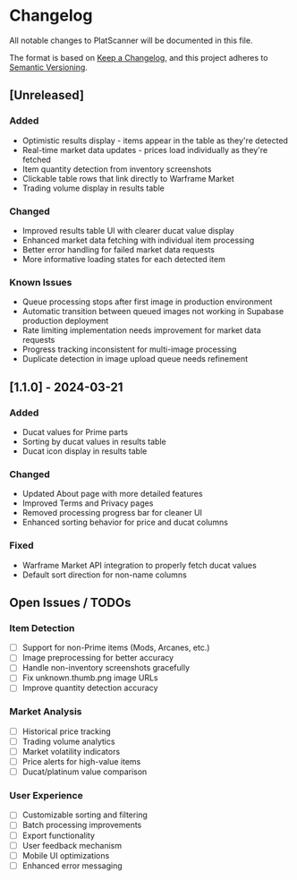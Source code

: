# Changelog

All notable changes to PlatScanner will be documented in this file.

The format is based on [Keep a Changelog](https://keepachangelog.com/en/1.1.0/),
and this project adheres to [Semantic Versioning](https://semver.org/spec/v2.0.0.html).

## [Unreleased]
### Added
- Optimistic results display - items appear in the table as they're detected
- Real-time market data updates - prices load individually as they're fetched
- Item quantity detection from inventory screenshots
- Clickable table rows that link directly to Warframe Market
- Trading volume display in results table

### Changed
- Improved results table UI with clearer ducat value display
- Enhanced market data fetching with individual item processing
- Better error handling for failed market data requests
- More informative loading states for each detected item

### Known Issues
- Queue processing stops after first image in production environment
- Automatic transition between queued images not working in Supabase production deployment
- Rate limiting implementation needs improvement for market data requests
- Progress tracking inconsistent for multi-image processing
- Duplicate detection in image upload queue needs refinement

## [1.1.0] - 2024-03-21
### Added
- Ducat values for Prime parts
- Sorting by ducat values in results table
- Ducat icon display in results table

### Changed
- Updated About page with more detailed features
- Improved Terms and Privacy pages
- Removed processing progress bar for cleaner UI
- Enhanced sorting behavior for price and ducat columns

### Fixed
- Warframe Market API integration to properly fetch ducat values
- Default sort direction for non-name columns

## Open Issues / TODOs
### Item Detection
- [ ] Support for non-Prime items (Mods, Arcanes, etc.)
- [ ] Image preprocessing for better accuracy
- [ ] Handle non-inventory screenshots gracefully
- [ ] Fix unknown.thumb.png image URLs
- [ ] Improve quantity detection accuracy

### Market Analysis
- [ ] Historical price tracking
- [ ] Trading volume analytics
- [ ] Market volatility indicators
- [ ] Price alerts for high-value items
- [ ] Ducat/platinum value comparison

### User Experience
- [ ] Customizable sorting and filtering
- [ ] Batch processing improvements
- [ ] Export functionality
- [ ] User feedback mechanism
- [ ] Mobile UI optimizations
- [ ] Enhanced error messaging